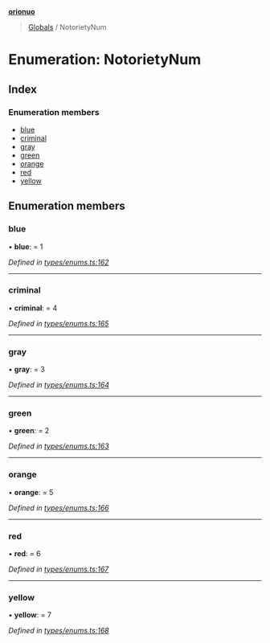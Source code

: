 **[orionuo](../README.md)**

> [Globals](../globals.md) / NotorietyNum

# Enumeration: NotorietyNum

## Index

### Enumeration members

* [blue](notorietynum.md#blue)
* [criminal](notorietynum.md#criminal)
* [gray](notorietynum.md#gray)
* [green](notorietynum.md#green)
* [orange](notorietynum.md#orange)
* [red](notorietynum.md#red)
* [yellow](notorietynum.md#yellow)

## Enumeration members

### blue

•  **blue**:  = 1

*Defined in [types/enums.ts:162](https://github.com/msviha/orionuo/blob/0a4af4e/src/types/enums.ts#L162)*

___

### criminal

•  **criminal**:  = 4

*Defined in [types/enums.ts:165](https://github.com/msviha/orionuo/blob/0a4af4e/src/types/enums.ts#L165)*

___

### gray

•  **gray**:  = 3

*Defined in [types/enums.ts:164](https://github.com/msviha/orionuo/blob/0a4af4e/src/types/enums.ts#L164)*

___

### green

•  **green**:  = 2

*Defined in [types/enums.ts:163](https://github.com/msviha/orionuo/blob/0a4af4e/src/types/enums.ts#L163)*

___

### orange

•  **orange**:  = 5

*Defined in [types/enums.ts:166](https://github.com/msviha/orionuo/blob/0a4af4e/src/types/enums.ts#L166)*

___

### red

•  **red**:  = 6

*Defined in [types/enums.ts:167](https://github.com/msviha/orionuo/blob/0a4af4e/src/types/enums.ts#L167)*

___

### yellow

•  **yellow**:  = 7

*Defined in [types/enums.ts:168](https://github.com/msviha/orionuo/blob/0a4af4e/src/types/enums.ts#L168)*
